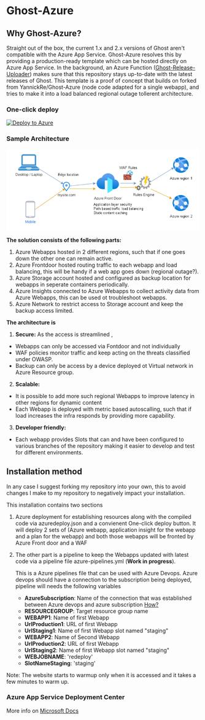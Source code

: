 # Ghost-Azure 
## Why Ghost-Azure?
Straight out of the box, the current 1.x and 2.x versions of Ghost aren't compatible with the Azure App Service. Ghost-Azure resolves this by providing a production-ready template which can be hosted directly on Azure App Service. In the background, an Azure Function ([Ghost-Release-Uploader](https://github.com/YannickRe/Ghost-Release-Uploader)) makes sure that this repository stays up-to-date with the latest releases of Ghost.
This template is a proof of concept that builds on forked from YannickRe/Ghost-Azure (node code adapted for a single webapp), and tries to make it into a load balanced regional outage tollerent architecture.

### One-click deploy
[![Deploy to Azure](https://aka.ms/deploytoazurebutton)](https://portal.azure.com/#create/Microsoft.Template/uri/https%3A%2F%2Fraw.githubusercontent.com%2Fdashanan13%2FGhost-Azure-public%2Ftesting%2Fazuredeploy.json)

### Sample Architecture
![Architecture](https://github.com/dashanan13/Ghost-Azure-public/blob/master/templates/architecture.png?raw=true)

**The solution consists of the following parts:**
1. Azure Webapps hosted in 2 different regions, such that if one goes down the other one can remain active.
2. Azure Frontdoor hosted routing traffic to each webapp and load balancing, this will be handy if a web app goes down (regional outage?).
3. Azure Storage account hosted and configured as backup location for webapps in seperate containers periodically.
4. Azure Insights connected to Azure Webapps to collect activity data from Azure Webapps, this can be used ot troubleshoot webapps.
5. Azure Network to restrict access to Storage account and keep the backup access limited.

**The architecture is**
1. **Secure:** As the access is streamlined , 
- Webapps can only be accessed via Fontdoor and not individually
- WAF policies monitor traffic and keep acting on the threats classified under OWASP.
- Backup can only be access by a device deployed ot Virtual network in Azure Resource group.

2. **Scalable:** 
- It is possible to add more such regional Webapps to improve latency in other regions for dynamic content
- Each Webapp is deployed with metric based autoscalling, such that if load increases the infra responds by providing more capability.

3. **Developer friendly:**
- Each webapp provides Slots that can and have been configured to various branches of the repository making it easier to develop and test for different environments.

## Installation method
In any case I suggest forking my repository into your own, this to avoid changes I make to my repository to negatively impact your installation.

This installation contains two sections
1.  Azure deployment for establishing resources along with the compiled code via azuredeploy.json and a convienent One-click deploy button.
    It will deploy 2 sets of (Azure webapp, application insight for the webapp and a plan for the webapp) and both those webapps will be fronted by Azure Front door and a WAF

2.  The other part is a pipeline to keep the Webapps updated with latest code via a pipeline file azure-pipelines.yml (**Work in progress**).

    This is a Azure pipelines file that can be used with Azure Devops.
    Azure devops should have a connection to the subscription being deployed, pipeline will needs the following variables
    - **AzureSubscription**: Name of the connection that was established between Azure devops and azure subscription [How?](https://docs.microsoft.com/en-us/azure/devops/pipelines/library/service-endpoints?view=azure-devops&tabs=yaml)
    - **RESOURCEGROUP**: Target resource group name
    - **WEBAPP1**:   Name of first Webapp
    - **UrlProduction1**: URL of first Webapp
    - **UrlStaging1**:   Name of first Webapp slot named "staging"
    - **WEBAPP2**:   Name of Second Webapp
    - **UrlProduction2**: URL of first Webapp
    - **UrlStaging2**:   Name of first Webapp slot named "staging"
    - **WEBJOBNAME**: 'redeploy'
    - **SlotNameStaging**:   'staging'

Note: The website starts to warmup only when it is accessed and it takes a few minutes to warm up.

### Azure App Service Deployment Center
More info on [Microsoft Docs](https://docs.microsoft.com/en-us/azure/app-service/deploy-continuous-deployment#deploy-continuously-from-github)
